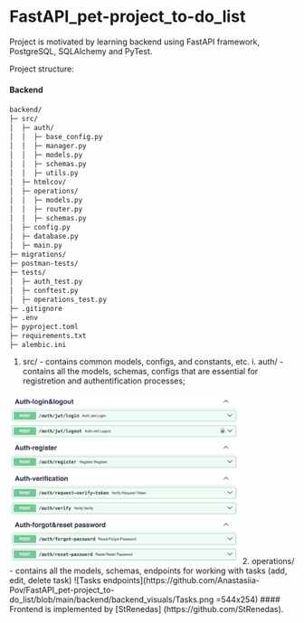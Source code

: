 # FastAPI_pet-project_to-do_list

Project is motivated by learning backend using FastAPI framework, PostgreSQL, SQLAlchemy and PyTest.

Project structure:
#### Backend
```
backend/
├─ src/
│  ├─ auth/
│  │  ├─ base_config.py
│  │  ├─ manager.py
│  │  ├─ models.py
│  │  ├─ schemas.py
│  │  ├─ utils.py
│  ├─ htmlcov/
│  ├─ operations/
│  │  ├─ models.py
│  │  ├─ router.py
│  │  ├─ schemas.py
│  ├─ config.py
│  ├─ database.py
│  ├─ main.py
├─ migrations/
├─ postman-tests/
├─ tests/
│  ├─ auth_test.py
│  ├─ conftest.py
│  ├─ operations_test.py
├─ .gitignore
├─ .env
├─ pyproject.toml
├─ requirements.txt
├─ alembic.ini
```
1. src/ - contains common models, configs, and constants, etc.
    i. auth/ - contains all the models, schemas, configs that are essential for registretion and authentification processes;
<img src=https://github.com/Anastasiia-Pov/FastAPI_pet-project_to-do_list/blob/main/backend/backend_visuals/Auth.png width=408 />
2. operations/ - contains all the models, schemas, endpoints for working with tasks (add, edit, delete task)
    ![Tasks endpoints](https://github.com/Anastasiia-Pov/FastAPI_pet-project_to-do_list/blob/main/backend/backend_visuals/Tasks.png =544x254)
####  Frontend is implemented by [StRenedas] (https://github.com/StRenedas).

